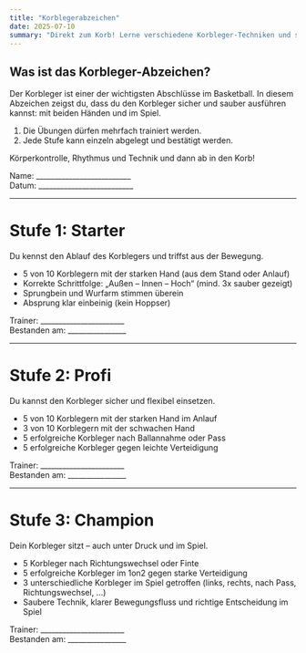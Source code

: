```yaml
---
title: "Korblegerabzeichen"
date: 2025-07-10
summary: "Direkt zum Korb! Lerne verschiedene Korbleger-Techniken und sichere Punkte."
---
```


## Was ist das Korbleger-Abzeichen?

Der Korbleger ist einer der wichtigsten Abschlüsse im Basketball. In diesem Abzeichen zeigst du, dass du den Korbleger sicher und sauber ausführen kannst: mit beiden Händen und im Spiel.

1. Die Übungen dürfen mehrfach trainiert werden.
1. Jede Stufe kann einzeln abgelegt und bestätigt werden.

Körperkontrolle, Rhythmus und Technik und dann ab in den Korb!

Name: __________________________  
Datum: __________________________

---

# Stufe 1: Starter
Du kennst den Ablauf des Korblegers und triffst aus der Bewegung.

* 5 von 10 Korblegern mit der starken Hand (aus dem Stand oder Anlauf)
* Korrekte Schrittfolge: „Außen – Innen – Hoch“ (mind. 3x sauber gezeigt)
* Sprungbein und Wurfarm stimmen überein
* Absprung klar einbeinig (kein Hoppser)

Trainer: _______________________  
Bestanden am: ________________

---

# Stufe 2: Profi
Du kannst den Korbleger sicher und flexibel einsetzen.

* 5 von 10 Korblegern mit der starken Hand im Anlauf
* 3 von 10 Korblegern mit der schwachen Hand
* 5 erfolgreiche Korbleger nach Ballannahme oder Pass
* 5 erfolgreiche Korbleger gegen leichte Verteidigung

Trainer: _______________________  
Bestanden am: ________________

---

# Stufe 3: Champion
Dein Korbleger sitzt – auch unter Druck und im Spiel.

* 5 Korbleger nach Richtungswechsel oder Finte
* 5 erfolgreiche Korbleger im 1on2 gegen starke Verteidigung
* 3 unterschiedliche Korbleger im Spiel getroffen (links, rechts, nach Pass, Richtungswechsel, ...)
* Saubere Technik, klarer Bewegungsfluss und richtige Entscheidung im Spiel

Trainer: _______________________  
Bestanden am: ________________
